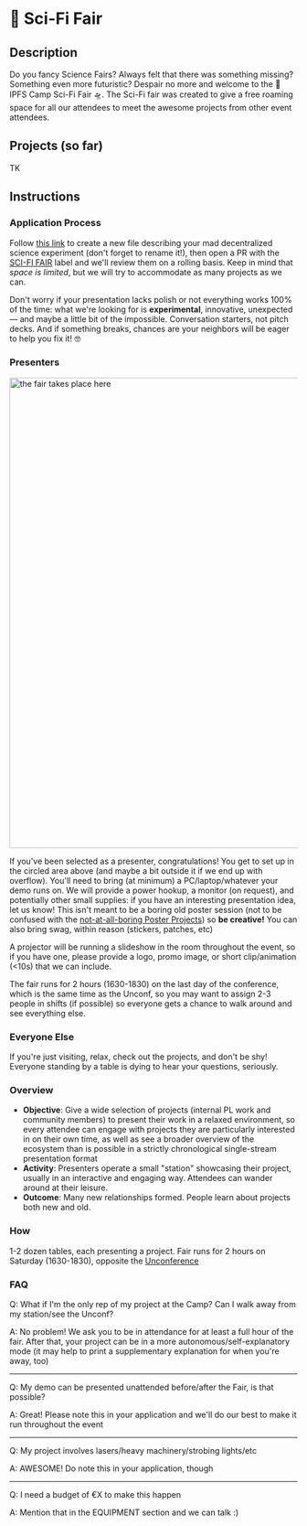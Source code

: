 # 🧬 Sci-Fi Fair

## Description

Do you fancy Science Fairs? Always felt that there was something missing? Something even more futuristic? Despair no more and welcome to the 🧬 IPFS Camp Sci-Fi Fair 🛸. The Sci-Fi fair was created to give a free roaming space for all our attendees to meet the awesome projects from other event attendees.

## Projects (so far)
TK

## Instructions

### Application Process
Follow <a href="https://github.com/ipfs/camp/new/master/SCI-FI_FAIR/new?filename=presenter-CHANGEME.md&value=%23%20What%20is%20the%20NAME%20of%20your%20project%3F%0A_Please%20specify%20the%20name%20of%20the%20project%20as%20it%20would%20be%20shown%20in%20a%20brand%20guidelines%20document._%0A%0A%23%20What%20DOES%20THE%20PROJECT%20DO%2Fwhat%20will%20you%20SHOW%3F%0A_Briefly%20explain%20your%20madcap%20decentralized%20science%20experiment%20and%20why%20it%20will%20excite%20and%20inspire%20the%20fair%20attendees%20%3A)_%0A%0A%23%20WHO%20will%20PRESENT%20the%20project%3F%0A_PREFERRED%20NAME(S)%20and%20CONTACT%20EMAIL(S)%2C%20please.%20The%20fair%20takes%20place%2016%3A30%20-%2018%3A30%20on%20Saturday%2C%20booked%20against%20the%20Unconference%2C%20so%20we%20recommend%20assigning%202-3%20people%20in%20shifts%2C%20if%20possible.%20If%20you%27ll%20need%20to%20leave%20your%20post%20unattended%20for%20part%20of%20the%20time%2C%20please%20note%20that._%20%0A%0A%23%20WHAT%20EQUIPMENT%20will%20you%20need%3F%0A_The%20standard%20equipment%20is%20a%20table%20with%20a%20power%20strip.%20We%20can%20provide%20a%20MONITOR%20if%20needed%20(specify%20it%20now%20so%20we%20can%20rent%20one).%20OTHER%20EQUIPMENT%20or%20materials%20can%20also%20be%20provided%20within%20reason%20--%20we%20want%20this%20fair%20to%20be%20distinctly%20more%20fun%20than%20the%20average%20conference%20poster%20session%20so%20creative%20execution%20ideas%20are%20welcome!%20Please%20include%20any%20ASSISTIVE%20DEVICES%20needed._%0A%0A%23%20Do%20you%20have%20a%20LOGO%2FHERO%20IMAGE%20for%20the%20main%20projector%3F%0A_Please%20link%20an%20image%20you%27d%20like%20shown%20in%20the%20slideshow%20on%20the%20main%20projector%20in%20this%20Fair%20room%20(1280%20x%20720%20or%20higher%20resolution%20image%20or%20720p%20video%20loop%2Fgif%20of%20%3C10sec)_%0A%0A%23%20Any%20other%20QUESTIONS%20or%20SUGGESTIONS%3F%0A_for%20sensitive%20concerns%20please%20email%20arkadiy%20[at]%20protocol.ai_%0A">this link</a> to create a new file describing your mad decentralized science experiment (don't forget to rename it!), then open a PR with the [SCI-FI FAIR](https://github.com/ipfs/camp/pulls?q=is%3Aopen+is%3Apr+label%3A%22SCI-FI+FAIR%22) label and we'll review them on a rolling basis. Keep in mind that _space is limited_, but we will try to accommodate as many projects as we can.

Don't worry if your presentation lacks polish or not everything works 100% of the time: what we're looking for is **experimental**, innovative, unexpected — and maybe a little bit of the impossible. Conversation starters, not pitch decks. And if something breaks, chances are your neighbors will be eager to help you fix it! 🤓

### Presenters

<img width="823" alt="the fair takes place here" src="https://user-images.githubusercontent.com/204986/59112027-82fd5c80-8942-11e9-8d59-89ea1977319f.PNG">

If you've been selected as a presenter, congratulations! You get to set up in the circled area above (and maybe a bit outside it if we end up with overflow). You'll need to bring (at minimum) a PC/laptop/whatever your demo runs on. We will provide a power hookup, a monitor (on request), and potentially other small supplies: if you have an interesting presentation idea, let us know! This isn't meant to be a boring old poster session (not to be confused with the [not-at-all-boring Poster Projects](../../POSTER_PROJECTS/README.md)) so **be creative!** You can also bring swag, within reason (stickers, patches, etc)

A projector will be running a slideshow in the room throughout the event, so if you have one, please provide a logo, promo image, or short clip/animation (<10s) that we can include.

The fair runs for 2 hours (1630-1830) on the last day of the conference, which is the same time as the Unconf, so you may want to assign 2-3 people in shifts (if possible) so everyone gets a chance to walk around and see everything else.

### Everyone Else

If you're just visiting, relax, check out the projects, and don't be shy! Everyone standing by a table is dying to hear your questions, seriously.


### Overview

- **Objective**: Give a wide selection of projects (internal PL work and community members) to present their work in a relaxed environment, so every attendee can engage with projects they are particularly interested in on their own time, as well as see a broader overview of the ecosystem than is possible in a strictly chronological single-stream presentation format
- **Activity**: Presenters operate a small "station" showcasing their project, usually in an interactive and engaging way. Attendees can wander around at their leisure.
- **Outcome**: Many new relationships formed. People learn about projects both new and old.

### How

1-2 dozen tables, each presenting a project. Fair runs for 2 hours on Saturday (1630-1830), opposite the [Unconference](../../UNCONF/README.md)

### FAQ

Q: What if I'm the only rep of my project at the Camp? Can I walk away from my station/see the Unconf?

A: No problem! We ask you to be in attendance for at least a full hour of the fair. After that, your project can be in a more autonomous/self-explanatory mode (it may help to print a supplementary explanation for when you're away, too)

---

Q: My demo can be presented unattended before/after the Fair, is that possible?

A: Great! Please note this in your application and we'll do our best to make it run throughout the event

---

Q: My project involves lasers/heavy machinery/strobing lights/etc

A: AWESOME! Do note this in your application, though

---

Q: I need a budget of €X to make this happen

A: Mention that in the EQUIPMENT section and we can talk :)
